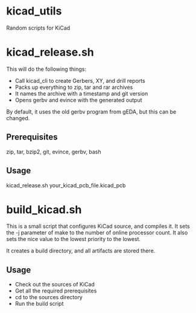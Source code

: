 # kicad_utils
Random scripts for KiCad


# kicad_release.sh

This will do the following things:

* Call kicad_cli to create Gerbers, XY, and drill reports
* Packs up everything to zip, tar and rar archives
* It names the archive with a timestamp and git version
* Opens gerbv and evince with the generated output

By default, it uses the old gerbv program from gEDA, but this can be changed.

## Prerequisites

zip, tar, bzip2, git, evince, gerbv, bash

## Usage

kicad_release.sh your_kicad_pcb_file.kicad_pcb

# build_kicad.sh

This is a small script that configures KiCad source, and compiles it. It sets the -j parameter of make to the number of online processor count. It also sets the nice value to the lowest priority to the lowest.

It creates a build directory, and all artifacts are stored there.

## Usage

* Check out the sources of KiCad
* Get all the required prerequisites
* cd to the sources directory
* Run the build script

